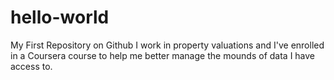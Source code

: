 # hello-world
My First Repository on Github
I work in property valuations and I've enrolled in a Coursera course to help me better manage the mounds of data I have access to.
